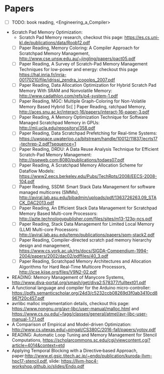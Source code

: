 # Papers
- [ ] TODO: book reading, <Engineering_a_Compiler>
- Scratch Pad Memory Optimization:
  - Scratch Pad Memory research, checkout this page: <https://es.cs.uni-kl.de/publications/data/Roob12.pdf>
  - [ ] Paper Reading, Memory Coloring: A Compiler Approach for Scratchpad Memory Management, <http://www.cse.unsw.edu.au/~jingling/papers/pact05.pdf>
  - [ ] Paper Reading, A Survey of Scratch-Pad Memory Management Techniques for low-power and energy: checkout this page <https://hal.inria.fr/inria-00170210/file/idrissi_zendra_icooolps_2007.pdf>
  - [ ] Paper Reading, Data Allocation Optimization for Hybrid Scratch Pad Memory With SRAM and Nonvolatile Memory: <http://www.cadathlon.com/refs/p4-system-1.pdf>
  - [ ] Paper Reading, MGC: Multiple Graph-Coloring for Non-Volatile Memory Based Hybrid
  Sc[ ] Paper Reading, ratchpad Memory, <http://aces.snu.ac.kr/interact-16/papers/interact-16-paper-3.pdf>
  - [ ] Paper Reading, A Memory Optimization Technique for Software Managed Scratchpad Memory in GPUs: <http://mii.ucla.edu/repository/358.pdf>
  - [ ] Paper Reading, Data Scratchpad Prefetching for Real-time Systems: <https://uwspace.uwaterloo.ca/bitstream/handle/10012/11837/ecrts17-techrep-2.pdf?sequence=1>
  - [ ] Paper Reading, DRDU: A Data Reuse Analysis Technique for Efficient Scratch-Pad Memory Management: <http://isseweb.com:8080/publications/todaes07.pdf>
  - [ ] Paper Reading, A Scratchpad Memory Allocation Scheme for Dataflow Models: <https://www2.eecs.berkeley.edu/Pubs/TechRpts/2008/EECS-2008-104.pdf>
  - [ ] Paper Reading, SSDM: Smart Stack Data Management for software managed multicores (SMMs), <http://aviral.lab.asu.edu/bibadmin/uploads/pdf/1363726263.09_STACK_DAC2013.pdf>
  - [ ] Paper Reading, An Efficient Stack Data Management for Scratchpad Memory Based Multi-core Processors: <http://azte.technologypublisher.com/files/sites/m13-123p-ncs.pdf>
  - [ ] Paper Reading, Stack Data Management for Limited Local Memory (LLM) Multi-core Processors: <http://aviral.lab.asu.edu/temp/publications/papers/spm-stack2.pdf>
  - [ ] Paper Reading, Compiler-directed scratch pad memory hierarchy design and management, <https://www.cs.york.ac.uk/rts/docs/SIGDA-Compendium-1994-2004/papers/2002/dac02/pdffiles/40_3.pdf> 
  - [ ] Paper Reading, Scratchpad Memory Architectures and Allocation Algorithms for Hard Real-Time Multicore Processors, <http://jcse.kiise.org/files/V9N2-02.pdf>

- READING: Memory Management of Manycore Systems, <http://www.diva-portal.org/smash/get/diva2:578377/fulltext01.pdf>
- A functional language and compiler for the Arduino micro-controller: <https://pdfs.semanticscholar.org/24d3/c5232ccb08269d3f0ab3410cd8967f20c457.pdf>
- avrlibc malloc implementation details, checkout this page: <https://www.nongnu.org/avr-libc/user-manual/malloc.html> and <https://www.cs.ou.edu/~fagg/classes/general/atmel/avr-libc-user-manual-1.7.1.pdf>
- A Comparison of Empirical and Model-driven Optimization: <http://www.cs.utexas.edu/~pingali/CS380C/2016-fall/papers/yotov.pdf>
- READING: Automatic Loop Tuning and Memory Management for Stencil Computations, <https://scholarcommons.sc.edu/cgi/viewcontent.cgi?article=4014&context=etd>
- Applying Temporal Blocking with a Directive‐based Approach, paper:<http://www.el.gsic.titech.ac.jp/~endo/publication/kuroda-llvm-hpc17-stencil.pdf>, slide: <https://llvm-hpc4-workshop.github.io/slides/Endo.pdf>

